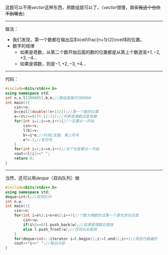 这题可以不用$vector$这种东西，用数组就可以了。（$vector$很慢，~~其实我这个也快不到哪去~~）

------------
做法：
- 我们发现，第一个数都在输出后$\lceil\frac{n+1}{2}\rceil$的位置。
- 数字的规律
  - 如果是奇数，从第二个数开始后面的数的位置都是从第上个数逐渐$+1,-2,+3,-4...$
  - 如果是偶数，则是$-1,+2,-3,+4...$


------------
代码：
```cpp
#include<bits/stdc++.h>
using namespace std;
int n,v,l[200005],b,e;//数组直接开200000
int main(){
    cin>>n;
    b=ceil((double)(n+1)/2);//第一个数的位置
    e=(n%2==0)?(-1):(1);//判断是偶数还是奇数
    for(int i=1;i<=n;i++){//一定要从一开始
        cin>>v;
        l[b]=v;
        b+=i*e;//利用i变量，乘上符号
        e*=-1;//变符号
    }
    for(int i=1;i<=n;i++)//这个也是要从一开始
    cout<<l[i]<<" ";
    return 0;
}

```


------------
当然，还可以用$deque$（双向队列）做
```cpp
#include<bits/stdc++.h>
using namespace std;
deque<int>l;//双向队列
int n,w;
int main(){
    cin>>n;
    for(int i=n%2;i<n+n%2;i++){//个数为偶数的话第一个要先放在后面
        cin>>w;
        if(i%2==0)l.push_back(w);//如果是偶数后面放
        else l.push_front(w);//否则从前面放
    }
    for(deque<int>::iterator i=l.begin();i!=l.end();i++)//用迭代器遍历
    cout<<*i<<" ";//输出内容
}
```